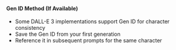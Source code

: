 #### Gen ID Method (If Available)

- Some DALL-E 3 implementations support Gen ID for character consistency
- Save the Gen ID from your first generation
- Reference it in subsequent prompts for the same character
